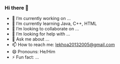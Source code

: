 ### Hi there 👋

- 🔭 I’m currently working on ...
- 🌱 I’m currently learning Java, C++, HTML
- 👯 I’m looking to collaborate on ...
- 🤔 I’m looking for help with ...
- 💬 Ask me about ...
- 📫 How to reach me: lekhoa20132005@gmail.com
- 😄 Pronouns: He/Him
- ⚡ Fun fact: ...
